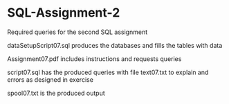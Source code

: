 # SQL-Assignment-2
Required queries for the second SQL assignment

dataSetupScript07.sql produces the databases and fills the tables with data

Assignment07.pdf includes instructions and requests queries 

script07.sql has the produced queries with file text07.txt to explain and errors as designed in exercise 

spool07.txt is the produced output
